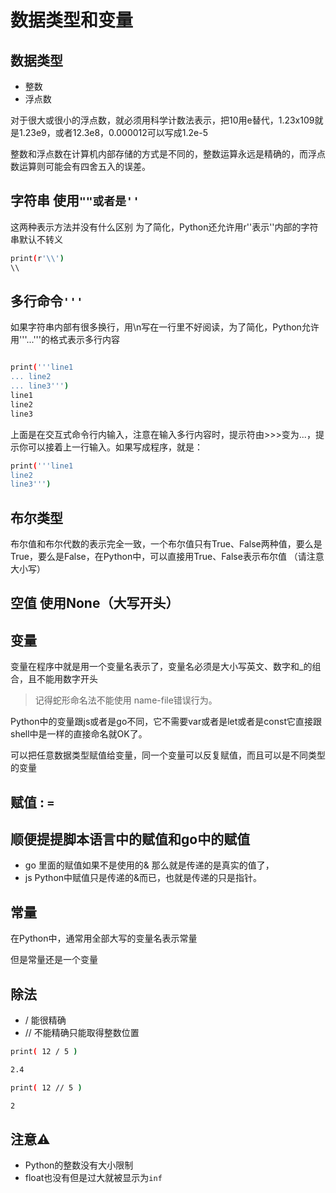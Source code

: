 # 数据类型和变量

## 数据类型
- 整数
- 浮点数

对于很大或很小的浮点数，就必须用科学计数法表示，把10用e替代，1.23x109就是1.23e9，或者12.3e8，0.000012可以写成1.2e-5

整数和浮点数在计算机内部存储的方式是不同的，整数运算永远是精确的，而浮点数运算则可能会有四舍五入的误差。

## 字符串 使用`""或者是''`


 这两种表示方法并没有什么区别
 为了简化，Python还允许用r''表示''内部的字符串默认不转义

```bash
print(r'\\')
\\

```
## 多行命令`'''`

如果字符串内部有很多换行，用\n写在一行里不好阅读，为了简化，Python允许用'''...'''的格式表示多行内容


```bash

print('''line1
... line2
... line3''')
line1
line2
line3

```
上面是在交互式命令行内输入，注意在输入多行内容时，提示符由>>>变为...，提示你可以接着上一行输入。如果写成程序，就是：

```bash
print('''line1
line2
line3''')
```
## 布尔类型

布尔值和布尔代数的表示完全一致，一个布尔值只有True、False两种值，要么是True，要么是False，在Python中，可以直接用True、False表示布尔值 （请注意大小写）

## 空值 使用None（大写开头）
## 变量

变量在程序中就是用一个变量名表示了，变量名必须是大小写英文、数字和_的组合，且不能用数字开头
> 记得蛇形命名法不能使用 name-file错误行为。

Python中的变量跟js或者是go不同，它不需要var或者是let或者是const它直接跟shell中是一样的直接命名就OK了。

可以把任意数据类型赋值给变量，同一个变量可以反复赋值，而且可以是不同类型的变量

## 赋值 : `=`
## 顺便提提脚本语言中的赋值和go中的赋值

- go 里面的赋值如果不是使用的& 那么就是传递的是真实的值了，
- js Python中赋值只是传递的&而已，也就是传递的只是指针。

## 常量

在Python中，通常用全部大写的变量名表示常量

但是常量还是一个变量

## 除法
- / 能很精确
- // 不能精确只能取得整数位置

```bash
print( 12 / 5 )

2.4

print( 12 // 5 )

2
```
## 注意⚠️

- Python的整数没有大小限制
- float也没有但是过大就被显示为`inf`

